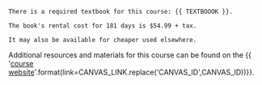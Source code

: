 ```{tip}
There is a required textbook for this course: {{ TEXTBOOOK }}.

The book's rental cost for 181 days is $54.99 + tax.

It may also be available for cheaper used elsewhere.
```

Additional resources and materials for this course can be found on the {{ '[course website]({link})'.format(link=CANVAS_LINK.replace('CANVAS_ID',CANVAS_ID))}}.

<!-- Being very conscious of the high tuition and technology costs, we have made efforts to remove the additional cost of taking this course. -->
<!-- All course content, references, and resources provided in this course are free and open source, and can be considered open educational resources (OER). -->